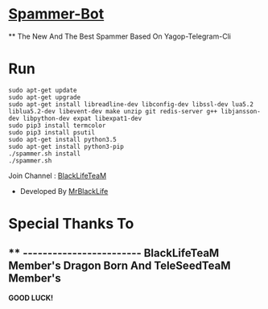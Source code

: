# [Spammer-Bot](Https://t.me/BlackLifeTM)
** The New And The Best Spammer Based On Yagop-Telegram-Cli
# Run
```
sudo apt-get update
sudo apt-get upgrade
sudo apt-get install libreadline-dev libconfig-dev libssl-dev lua5.2 liblua5.2-dev libevent-dev make unzip git redis-server g++ libjansson-dev libpython-dev expat libexpat1-dev
sudo pip3 install termcolor
sudo pip3 install psutil
sudo apt-get install python3.5
sudo apt-get install python3-pip
./spammer.sh install
./spammer.sh
```
Join Channel : [BlackLifeTeaM](https://t.me/BlackLifeTM)
* Developed By [MrBlackLife](https://t.me/MrBlackLife)
# Special Thanks To 
** ------------------------
BlackLifeTeaM Member's
Dragon Born
And TeleSeedTeaM Member's
---------------------------
**GOOD LUCK!**
